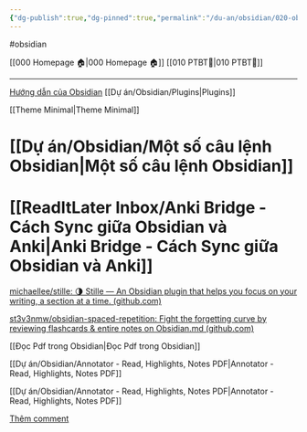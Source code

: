 ```yaml
---
{"dg-publish":true,"dg-pinned":true,"permalink":"/du-an/obsidian/020-obsidian/","pinned":true,"dgPassFrontmatter":true}
---
```


#obsidian

[[000 Homepage 🏠\|000 Homepage 🏠]]
[[010 PTBT🧐\|010 PTBT🧐]]
___
[Hướng dẫn của Obsidian](https://publish.obsidian.md/help-vi/)
[[Dự án/Obsidian/Plugins\|Plugins]]

[[Theme Minimal\|Theme Minimal]]

# [[Dự án/Obsidian/Một số câu lệnh Obsidian\|Một số câu lệnh Obsidian]]

# [[ReadItLater Inbox/Anki Bridge - Cách Sync giữa Obsidian và Anki\|Anki Bridge - Cách Sync giữa Obsidian và Anki]]

[michaellee/stille: 🌗 Stille — An Obsidian plugin that helps you focus on your writing, a section at a time. (github.com)](https://github.com/michaellee/stille)

[st3v3nmw/obsidian-spaced-repetition: Fight the forgetting curve by reviewing flashcards & entire notes on Obsidian.md (github.com)](https://github.com/st3v3nmw/obsidian-spaced-repetition)

[[Đọc Pdf trong Obsidian\|Đọc Pdf trong Obsidian]]

[[Dự án/Obsidian/Annotator - Read, Highlights, Notes PDF\|Annotator - Read, Highlights, Notes PDF]]

[[Dự án/Obsidian/Annotator - Read, Highlights, Notes PDF\|Annotator - Read, Highlights, Notes PDF]]

[Thêm comment](https://github.com/lehoangphuc747/hocanki/blob/main/src/site/_includes/components/user/notes/footer/001-comment.njk)
